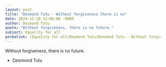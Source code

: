 ```yaml
---
layout: post
title: "Desmond Tutu - Without forgiveness there is no"
date: 2024-12-28 12:00:00 -0000
author: Desmond Tutu
quote: "Without forgiveness, there is no future."
subject: Equality for all
permalink: /Equality for all/Desmond Tutu/Desmond Tutu - Without forgiveness there is no
---
```


Without forgiveness, there is no future.

- Desmond Tutu
